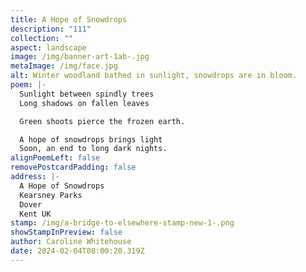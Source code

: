 ```yaml
---
title: A Hope of Snowdrops
description: "111"
collection: ""
aspect: landscape
image: /img/banner-art-1ab-.jpg
metaImage: /img/face.jpg
alt: Winter woodland bathed in sunlight, snowdrops are in bloom.
poem: |-
  Sunlight between spindly trees
  Long shadows on fallen leaves

  Green shoots pierce the frozen earth.

  A hope of snowdrops brings light
  Soon, an end to long dark nights.
alignPoemLeft: false
removePostcardPadding: false
address: |-
  A Hope of Snowdrops
  Kearsney Parks
  Dover
  Kent UK
stamp: /img/a-bridge-to-elsewhere-stamp-new-1-.png
showStampInPreview: false
author: Caroline Whitehouse
date: 2024-02-04T08:00:20.319Z
---
```

